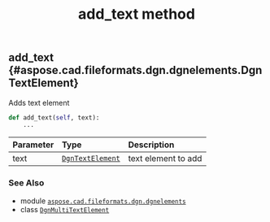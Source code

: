 ﻿---
title: add_text method
second_title: Aspose.CAD for Python via .NET API References
description: 
type: docs
weight: 20
url: /aspose.cad.fileformats.dgn.dgnelements/dgnmultitextelement/add_text/
is_root: false
---

## add_text {#aspose.cad.fileformats.dgn.dgnelements.DgnTextElement}

Adds text element



```python
def add_text(self, text):
    ...
```


| Parameter | Type | Description |
| :- | :- | :- |
| text | [`DgnTextElement`](/cad/python-net/aspose.cad.fileformats.dgn.dgnelements/dgntextelement) | text element to add |



### See Also
* module [`aspose.cad.fileformats.dgn.dgnelements`](../../)
* class [`DgnMultiTextElement`](/cad/python-net/aspose.cad.fileformats.dgn.dgnelements/dgnmultitextelement)
